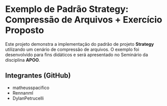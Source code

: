 # Exemplo de Padrão Strategy: Compressão de Arquivos + Exercício Proposto

Este projeto demonstra a implementação do padrão de projeto **Strategy** utilizando um cenário de compressão de arquivos.
O exemplo foi desenvolvido para fins didáticos e será apresentado no Seminário da disciplina **APOO**.

## Integrantes (GitHub)

- matheusspacifico
- Rennanml
- DylanPetrucelli
